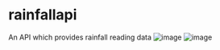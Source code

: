 # rainfallapi
An API which provides rainfall reading data
![image](https://github.com/raymartf31/rainfallapi/assets/14161056/d4f1aac0-ab8b-411b-9dce-2b3d9a80cb0f)
![image](https://github.com/raymartf31/rainfallapi/assets/14161056/a678638d-8d10-4c19-82fa-e00e3832edcc)


